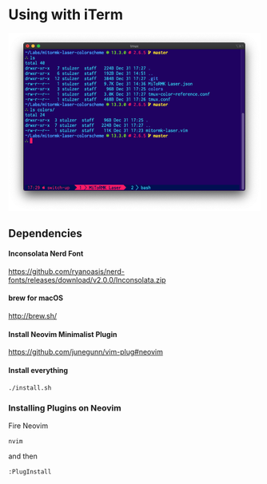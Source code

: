 # Using with iTerm

![Terminal Screenshot](https://raw.githubusercontent.com/stulzer/dot-files/master/screenshot-mitormk.png)

## Dependencies

#### Inconsolata Nerd Font
https://github.com/ryanoasis/nerd-fonts/releases/download/v2.0.0/Inconsolata.zip

#### brew for macOS
http://brew.sh/

#### Install Neovim Minimalist Plugin
https://github.com/junegunn/vim-plug#neovim

#### Install everything
```
./install.sh
```

### Installing Plugins on Neovim
Fire Neovim

```
nvim
```

and then

```
:PlugInstall
```
